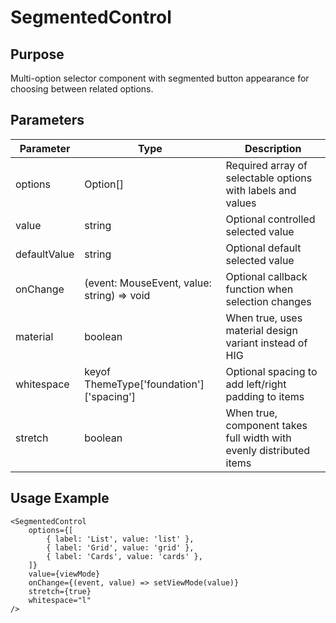 # SegmentedControl

## Purpose

Multi-option selector component with segmented button appearance for choosing between related options.

## Parameters

| Parameter    | Type                                         | Description                                                 |
| ------------ | -------------------------------------------- | ----------------------------------------------------------- |
| options      | Option[]                                     | Required array of selectable options with labels and values |
| value        | string                                       | Optional controlled selected value                          |
| defaultValue | string                                       | Optional default selected value                             |
| onChange     | (event: MouseEvent, value: string) => void  | Optional callback function when selection changes           |
| material     | boolean                                      | When true, uses material design variant instead of HIG     |
| whitespace   | keyof ThemeType['foundation']['spacing']    | Optional spacing to add left/right padding to items        |
| stretch      | boolean                                      | When true, component takes full width with evenly distributed items |

## Usage Example

```tsx
<SegmentedControl
    options={[
        { label: 'List', value: 'list' },
        { label: 'Grid', value: 'grid' },
        { label: 'Cards', value: 'cards' },
    ]}
    value={viewMode}
    onChange={(event, value) => setViewMode(value)}
    stretch={true}
    whitespace="l"
/>
```
